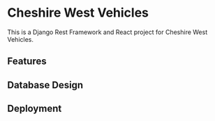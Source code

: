 # Cheshire West Vehicles

This is a Django Rest Framework and React project for Cheshire West Vehicles. 

## Features

## Database Design

## Deployment

